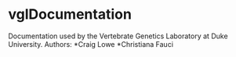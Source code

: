# vglDocumentation
Documentation used by the Vertebrate Genetics Laboratory at Duke University. 
Authors:
*Craig Lowe
*Christiana Fauci
